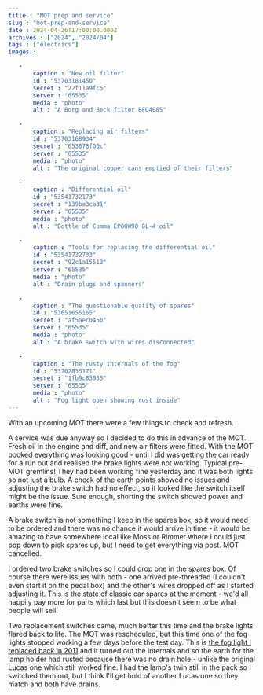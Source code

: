 ```yaml
---
title : "MOT prep and service"
slug : "mot-prep-and-service"
date : 2024-04-26T17:00:00.000Z
archives : ["2024", "2024/04"]
tags : ["electrics"]
images :

   -
       caption : "New oil filter"
       id : "53703181450"
       secret : "22f11a9fc5"
       server : "65535"
       media : "photo"
       alt : "A Borg and Beck filter BFO4085"

   -
       caption : "Replacing air filters"
       id : "53703168934"
       secret : "653078f00c"
       server : "65535"
       media : "photo"
       alt : "The original cooper cans emptied of their filters"

   -
       caption : "Differential oil"
       id : "53541732173"
       secret : "139ba3ca31"
       server : "65535"
       media : "photo"
       alt : "Bottle of Comma EP80W90 GL-4 oil"

   -
       caption : "Tools for replacing the differential oil"
       id : "53541732733"
       secret : "92c1a15513"
       server : "65535"
       media : "photo"
       alt : "Drain plugs and spanners"

   -
       caption : "The questionable quality of spares"
       id : "53651655165"
       secret : "af5aec045b"
       server : "65535"
       media : "photo"
       alt : "A brake switch with wires disconnected"

   -
       caption : "The rusty internals of the fog"
       id : "53702835171"
       secret : "1fb9c83935"
       server : "65535"
       media : "photo"
       alt : "Fog light open showing rust inside"
---
```


With an upcoming MOT there were a few things to check and refresh.

A service was due anyway so I decided to do this in advance of the MOT. Fresh oil in the engine and diff, and new air filters were fitted. With the MOT booked everything was looking good  - until I did was getting the car ready for a run out and realised the brake lights were not working. Typical pre-MOT gremlins! They had been working fine yesterday and it was both lights so not just a bulb. A check of the earth points showed no issues and adjusting the brake switch had no effect, so it looked like the switch itself might be the issue. Sure enough, shorting the switch showed power and earths were fine.

A brake switch is not something I keep in the spares box, so it would need to be ordered and there was no chance it would arrive in time - it would be amazing to have somewhere local like Moss or Rimmer where I could just pop down to pick spares up, but I need to get everything via post. MOT cancelled.

I ordered two brake switches so I could drop one in the spares box. Of course there were issues with both - one arrived pre-threaded (I couldn't even start it on the pedal box) and the other's wires dropped off as I started adjusting it. This is the state of classic car spares at the moment - we'd all happily pay more for parts which last but this doesn't seem to be what people will sell.

Two replacement switches came, much better this time and the brake lights flared back to life. The MOT was rescheduled, but this time one of the fog lights stopped working a few days before the test day. This is [the fog light I replaced back in 2011](/posts/new-rear-fog-light/) and it turned out the internals and so the earth for the lamp holder had rusted because there was no drain hole - unlike the original Lucas one which still worked fine. I had the lamp's twin still in the pack so I switched them out, but I think I'll get hold of another Lucas one so  they match and both have drains.